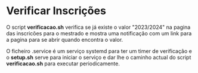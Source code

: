 # Verificar Inscrições

O script **verificacao.sh** verifica se já existe o valor "2023/2024" na pagina das inscricões para o mestrado e mostra uma notificação com um link para a pagina para se abrir quando encontra o valor.

O ficheiro .service é um serviço systemd para ter um timer de verificação e o **setup.sh** serve para iniciar o serviço e dar lhe o caminho actual do script **verificacao.sh** para executar periodicamente.